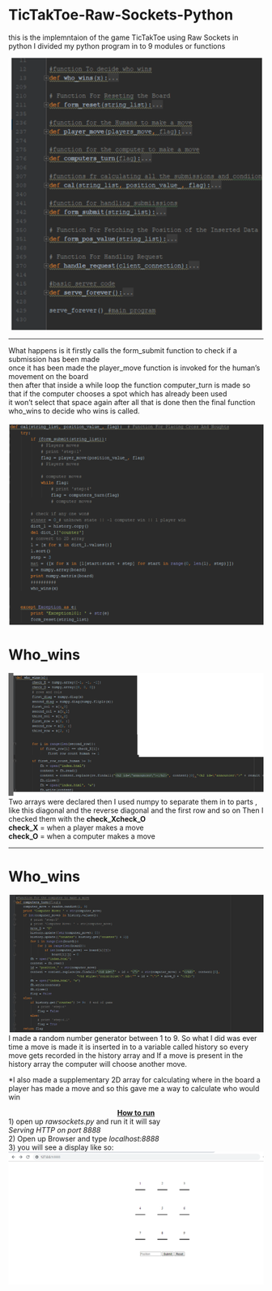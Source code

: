 # TicTakToe-Raw-Sockets-Python
this is the implemntaion of the game TicTakToe using Raw Sockets in python 
I divided my python program in to 9 modules or functions

<img src="https://github.com/kunz398/TicTakToe-Raw-Sockets-Python/blob/master/readmefiles/1.png" />
<hr />

<p>What happens is it firstly calls the form_submit function to check if a submission has been made<br>
once it has been made the player_move function is invoked for the human’s movement on the board<br>
then after that inside a while loop the function computer_turn is made so that if the computer chooses a spot which has already been used<br>
it won’t select that space again after all that is done then the final function who_wins to decide who wins is called.</p>
<img src="https://github.com/kunz398/TicTakToe-Raw-Sockets-Python/blob/master/readmefiles/2.png" />

<h1>Who_wins</h1>
<img src="https://github.com/kunz398/TicTakToe-Raw-Sockets-Python/blob/master/readmefiles/3.png" />
Two arrays were declared then I used numpy to separate them in to parts , <br>
like this diagonal and the reverse diagonal and the first row and so on
Then I checked them with the <b>check_X</b. and <b>check_O</b> <br>
<b>check_X</b> = when a player makes a move <br>
<b>check_O</b> = when a computer makes a move
<hr/>

<h1>Who_wins</h1>
<img src="https://github.com/kunz398/TicTakToe-Raw-Sockets-Python/blob/master/readmefiles/4.png" />
I made a random number generator between 1 to 9. So what I did was ever time a move is made it is inserted in to
a variable called history so every move
gets recorded in the history array and If a move is present in the history array the computer will choose another move.

*I also made a supplementary 2D array for calculating where in the board a player has made a move and so this gave me a way to calculate who would win

<center><u><b>How to run</b></u></center>
1) open up <i>rawsockets.py</i> and run it it will say <br />
<i>Serving HTTP on port 8888</i> <br />
2) Open up Browser and type <i>localhost:8888</i> <br />
3) you will see a display like so: 
<img src="https://github.com/kunz398/TicTakToe-Raw-Sockets-Python/blob/master/readmefiles/5.png" />
<br />

